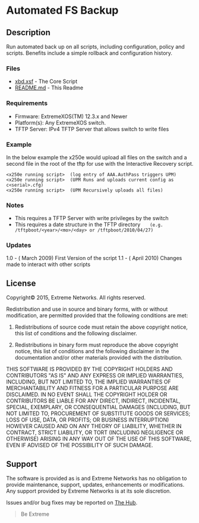 # Automated FS Backup

## Description
Run automated back up on all scripts, including configuration, policy and
scripts. Benefits include a simple rollback and configuration history.

### Files

* [xbd.xsf](xbd.xsf)             -  The Core Script
* [README.md](README.md)      -  This Readme


### Requirements
* Firmware: ExtremeXOS(TM) 12.3.x and Newer
* Platform(s): Any ExtremeXOS switch.
* TFTP Server: IPv4 TFTP Server that allows switch to write files





### Example
In the below example the x250e would upload all files on the switch and a
second file in the root of the tftp for use with the Interactive Recovery script.
```
<x250e running script>	(log entry of AAA.AuthPass triggers UPM)
<x250e running script>	(UPM Runs and uploads current config as c<serial>.cfg)
<x250e running script>	(UPM Recursively uploads all files)
```



### Notes

* This requires a TFTP Server with write privileges by the switch
* This requires a date structure in the TFTP directory
```   (e.g. /tftpboot/<year>/<mo>/<day> or /tftpboot/2010/04/27)```

### Updates
1.0 - ( March 2009) First Version of the script
1.1 - ( April 2010) Changes made to interact with other scripts


## License
Copyright© 2015, Extreme Networks.  All rights reserved.

Redistribution and use in source and binary forms, with or without modification,
are permitted provided that the following conditions are met:

1. Redistributions of source code must retain the above copyright notice, this
list of conditions and the following disclaimer.

2. Redistributions in binary form must reproduce the above copyright notice,
this list of conditions and the following disclaimer in the documentation
and/or other materials provided with the distribution.

THIS SOFTWARE IS PROVIDED BY THE COPYRIGHT HOLDERS AND CONTRIBUTORS "AS IS" AND
ANY EXPRESS OR IMPLIED WARRANTIES, INCLUDING, BUT NOT LIMITED TO, THE IMPLIED
WARRANTIES OF MERCHANTABILITY AND FITNESS FOR A PARTICULAR PURPOSE ARE
DISCLAIMED. IN NO EVENT SHALL THE COPYRIGHT HOLDER OR CONTRIBUTORS BE LIABLE
FOR ANY DIRECT, INDIRECT, INCIDENTAL, SPECIAL, EXEMPLARY, OR CONSEQUENTIAL
DAMAGES (INCLUDING, BUT NOT LIMITED TO, PROCUREMENT OF SUBSTITUTE GOODS OR
SERVICES; LOSS OF USE, DATA, OR PROFITS; OR BUSINESS INTERRUPTION) HOWEVER
CAUSED AND ON ANY THEORY OF LIABILITY, WHETHER IN CONTRACT, STRICT LIABILITY,
OR TORT (INCLUDING NEGLIGENCE OR OTHERWISE) ARISING IN ANY WAY OUT OF THE USE
OF THIS SOFTWARE, EVEN IF ADVISED OF THE POSSIBILITY OF SUCH DAMAGE.

## Support
The software is provided as is and Extreme Networks has no obligation to provide
maintenance, support, updates, enhancements or modifications.
Any support provided by Extreme Networks is at its sole discretion.

Issues and/or bug fixes may be reported on [The Hub](https://community.extremenetworks.com/extreme).

>Be Extreme
